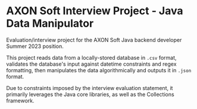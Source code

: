 # AXON Soft Interview Project - Java Data Manipulator
Evaluation/interview project for the AXON Soft Java backend developer Summer 2023 position.

This project reads data from a locally-stored database in `.csv` format, validates the database's input against datetime constraints and regex formatting, then manipulates the data algorithmically and outputs it in `.json` format.

Due to constraints imposed by the interview evaluation statement, it primarily leverages the Java core libraries, as well as the Collections framework.
